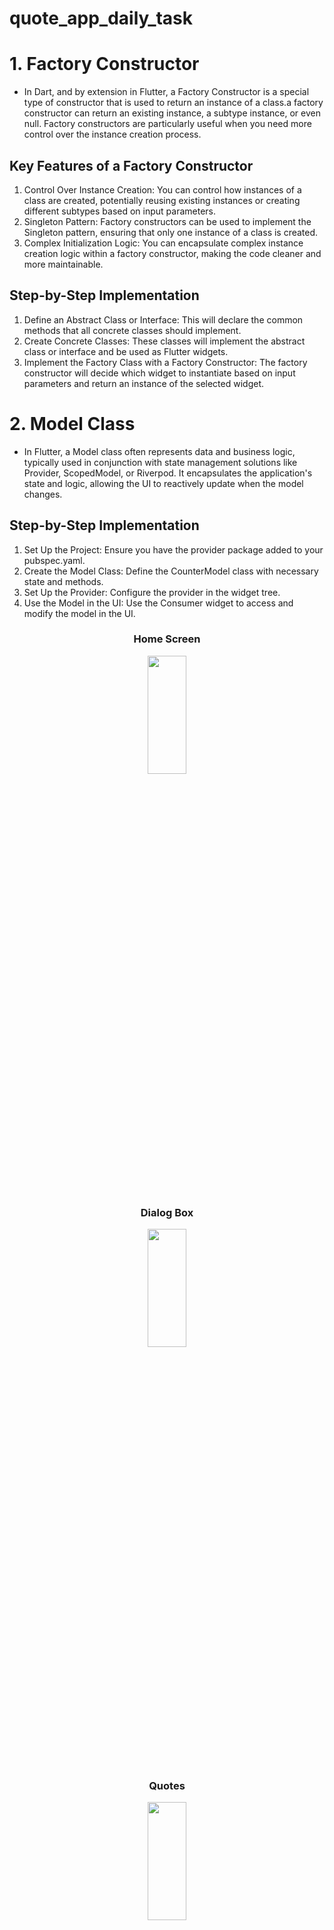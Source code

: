# quote_app_daily_task

# 1. Factory Constructor
- In Dart, and by extension in Flutter, a Factory Constructor is a special type of constructor that is used to return an instance of a class.a factory constructor can return an existing instance, a subtype instance, or even null. Factory constructors are particularly useful when you need more control over the instance creation process.

## Key Features of a Factory Constructor
1. Control Over Instance Creation: You can control how instances of a class are created, potentially reusing existing instances or creating different subtypes based on input parameters.
2. Singleton Pattern: Factory constructors can be used to implement the Singleton pattern, ensuring that only one instance of a class is created.
3. Complex Initialization Logic: You can encapsulate complex instance creation logic within a factory constructor, making the code cleaner and more maintainable.

## Step-by-Step Implementation
1. Define an Abstract Class or Interface: This will declare the common methods that all concrete classes should implement.
2. Create Concrete Classes: These classes will implement the abstract class or interface and be used as Flutter widgets.
3. Implement the Factory Class with a Factory Constructor: The factory constructor will decide which widget to instantiate based on input parameters and return an instance of the selected widget.

# 2. Model Class
- In Flutter, a Model class often represents data and business logic, typically used in conjunction with state management solutions like Provider, ScopedModel, or Riverpod. It encapsulates the application's state and logic, allowing the UI to reactively update when the model changes.

## Step-by-Step Implementation
1. Set Up the Project: Ensure you have the provider package added to your pubspec.yaml.
2. Create the Model Class: Define the CounterModel class with necessary state and methods.
3. Set Up the Provider: Configure the provider in the widget tree.
4. Use the Model in the UI: Use the Consumer widget to access and modify the model in the UI.



<h3 align = "center"> Home Screen </h3>
<p align = "center">
<img src= "https://github.com/Yash-978/quote_app_daily_task/assets/147479013/9ef25570-509b-456c-b5f9-e843d350b17a" width=35%
height=22% >

<h3 align = "center"> Dialog Box </h3>
<p align = "center">
<img src= "https://github.com/Yash-978/quote_app_daily_task/assets/147479013/f81a1b22-d846-4933-8f0d-14b3b18bd1ab" width=35%
height=22% >



<h3 align = "center"> Quotes </h3>
<p align = "center">
<img src= "https://github.com/Yash-978/quote_app_daily_task/assets/147479013/98e40d3a-8dac-41aa-ab16-8109e773afcf" width=35%
height=22% >
